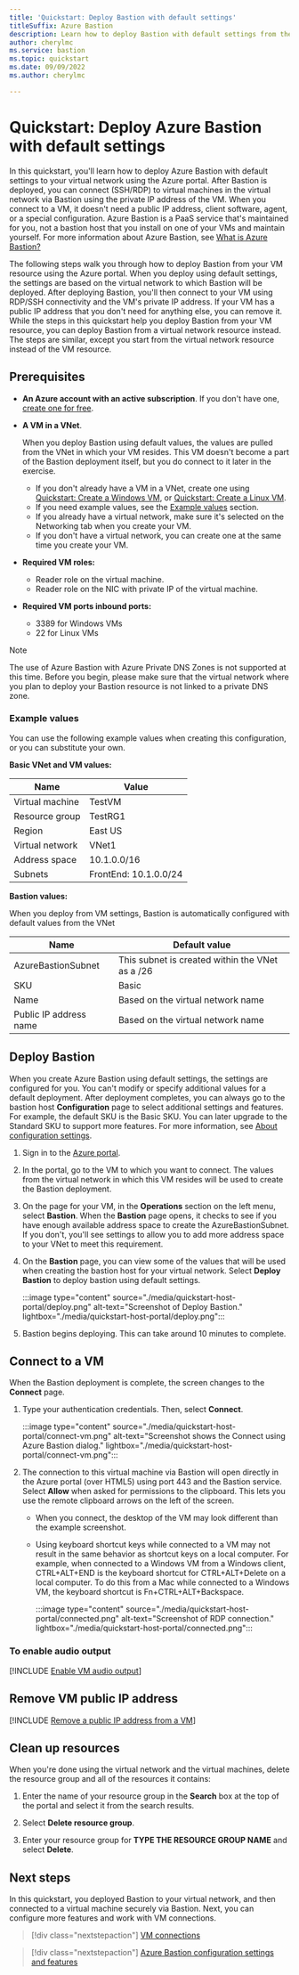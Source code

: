 ```yaml
---
title: 'Quickstart: Deploy Bastion with default settings'
titleSuffix: Azure Bastion
description: Learn how to deploy Bastion with default settings from the Azure portal.
author: cherylmc
ms.service: bastion
ms.topic: quickstart
ms.date: 09/09/2022
ms.author: cherylmc

---
```


# Quickstart: Deploy Azure Bastion with default settings

In this quickstart, you'll learn how to deploy Azure Bastion with default settings to your virtual network using the Azure portal. After Bastion is deployed, you can connect (SSH/RDP) to virtual machines in the virtual network via Bastion using the private IP address of the VM. When you connect to a VM, it doesn't need a public IP address, client software, agent, or a special configuration. Azure Bastion is a PaaS service that's maintained for you, not a bastion host that you install on one of your VMs and maintain yourself. For more information about Azure Bastion, see [What is Azure Bastion?](bastion-overview.md)

The following steps walk you through how to deploy Bastion from your VM resource using the Azure portal. When you deploy using default settings, the settings are based on the virtual network to which Bastion will be deployed. After deploying Bastion, you'll then connect to your VM using RDP/SSH connectivity and the VM's private IP address. If your VM has a public IP address that you don't need for anything else, you can remove it. While the steps in this quickstart help you deploy Bastion from your VM resource, you can deploy Bastion from a virtual network resource instead. The steps are similar, except you start from the virtual network resource instead of the VM resource.

## <a name="prereq"></a>Prerequisites

* **An Azure account with an active subscription**. If you don't have one, [create one for free](https://azure.microsoft.com/free/?ref=microsoft.com&utm_source=microsoft.com&utm_medium=docs&utm_campaign=visualstudio).

* **A VM in a VNet**.

    When you deploy Bastion using default values, the values are pulled from the VNet in which your VM resides. This VM doesn't become a part of the Bastion deployment itself, but you do connect to it later in the exercise.

  * If you don't already have a VM in a VNet, create one using [Quickstart: Create a Windows VM](../virtual-machines/windows/quick-create-portal.md), or [Quickstart: Create a Linux VM](../virtual-machines/linux/quick-create-portal.md).
  * If you need example values, see the [Example values](#values) section.
  * If you already have a virtual network, make sure it's selected on the Networking tab when you create your VM.
  * If you don't have a virtual network, you can create one at the same time you create your VM.

* **Required VM roles:**

  * Reader role on the virtual machine.
  * Reader role on the NIC with private IP of the virtual machine.
  
* **Required VM ports inbound ports:**

  * 3389 for Windows VMs
  * 22 for Linux VMs

> [!NOTE]
> The use of Azure Bastion with Azure Private DNS Zones is not supported at this time. Before you begin, please make sure that the virtual network where you plan to deploy your Bastion resource is not linked to a private DNS zone.
>

### <a name="values"></a>Example values

You can use the following example values when creating this configuration, or you can substitute your own.

**Basic VNet and VM values:**

|**Name** | **Value** |
| --- | --- |
| Virtual machine| TestVM |
| Resource group | TestRG1 |
| Region | East US |
| Virtual network | VNet1 |
| Address space | 10.1.0.0/16 |
| Subnets | FrontEnd: 10.1.0.0/24 |

**Bastion values:**

When you deploy from VM settings, Bastion is automatically configured with default values from the VNet

|**Name** | **Default value** |
|---|---|
|AzureBastionSubnet | This subnet is created within the VNet as a /26 |
|SKU | Basic |
| Name | Based on  the virtual network name |
| Public IP address name | Based on the virtual network name |

## <a name="createvmset"></a>Deploy Bastion

When you create Azure Bastion using default settings, the settings are configured for you. You can't modify or specify additional values for a default deployment. After deployment completes, you can always go to the bastion host **Configuration** page to select additional settings and features. For example, the default SKU is the Basic SKU. You can later upgrade to the Standard SKU to support more features. For more information, see [About configuration settings](configuration-settings.md).

1. Sign in to the [Azure portal](https://portal.azure.com).
1. In the portal, go to the VM to which you want to connect. The values from the virtual network in which this VM resides will be used to create the Bastion deployment.
1. On the page for your VM, in the **Operations** section on the left menu, select **Bastion**. When the **Bastion** page opens, it checks to see if you have enough available address space to create the AzureBastionSubnet. If you don't, you'll see settings to allow you to add more address space to your VNet to meet this requirement.
1. On the **Bastion** page, you can view some of the values that will be used when creating the bastion host for your virtual network. Select **Deploy Bastion** to deploy bastion using default settings.

   :::image type="content" source="./media/quickstart-host-portal/deploy.png" alt-text="Screenshot of Deploy Bastion." lightbox="./media/quickstart-host-portal/deploy.png":::

1. Bastion begins deploying. This can take around 10 minutes to complete.

## <a name="connect"></a>Connect to a VM

When the Bastion deployment is complete, the screen changes to the **Connect** page.

1. Type your authentication credentials. Then, select **Connect**.

   :::image type="content" source="./media/quickstart-host-portal/connect-vm.png" alt-text="Screenshot shows the Connect using Azure Bastion dialog." lightbox="./media/quickstart-host-portal/connect-vm.png":::

1. The connection to this virtual machine via Bastion will open directly in the Azure portal (over HTML5) using port 443 and the Bastion service. Select **Allow** when asked for permissions to the clipboard. This lets you use the remote clipboard arrows on the left of the screen.

   * When you connect, the desktop of the VM may look different than the example screenshot.
   * Using keyboard shortcut keys while connected to a VM may not result in the same behavior as shortcut keys on a local computer. For example, when connected to a Windows VM from a Windows client, CTRL+ALT+END is the keyboard shortcut for CTRL+ALT+Delete on a local computer. To do this from a Mac while connected to a Windows VM, the keyboard shortcut is Fn+CTRL+ALT+Backspace.

     :::image type="content" source="./media/quickstart-host-portal/connected.png" alt-text="Screenshot of RDP connection." lightbox="./media/quickstart-host-portal/connected.png":::

### <a name="audio"></a>To enable audio output

[!INCLUDE [Enable VM audio output](../../includes/bastion-vm-audio.md)]

## <a name="remove"></a>Remove VM public IP address

[!INCLUDE [Remove a public IP address from a VM](../../includes/bastion-remove-ip.md)]

## Clean up resources

When you're done using the virtual network and the virtual machines, delete the resource group and all of the resources it contains:

1. Enter the name of your resource group in the **Search** box at the top of the portal and select it from the search results.

1. Select **Delete resource group**.

1. Enter your resource group for **TYPE THE RESOURCE GROUP NAME** and select **Delete**.

## Next steps

In this quickstart, you deployed Bastion to your virtual network, and then connected to a virtual machine securely via Bastion. Next, you can configure more features and work with VM connections.

> [!div class="nextstepaction"]
> [VM connections](vm-about.md)

> [!div class="nextstepaction"]
> [Azure Bastion configuration settings and features](configuration-settings.md)

